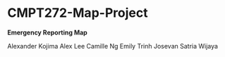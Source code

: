 # CMPT272-Map-Project
**Emergency Reporting Map**

Alexander Kojima
Alex Lee
Camille Ng
Emily Trinh
Josevan Satria Wijaya 
